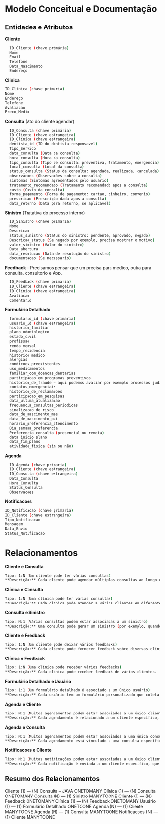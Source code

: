
# Modelo Conceitual e Documentação 

## Entidades e Atributos 

**Cliente**
```bash
  ID_Cliente (chave primária) 
  Nome 
  Email 
  Telefone 
  Data_Nascimento 
  Endereço 
```
 
**Clinica**
```bash
ID_Clinica (chave primária) 
Nome 
Endereço 
Telefone 
Avaliacao
Preco_Medio 
```

**Consulta** (Ato do cliente agendar) 
```bash
  ID_Consulta (chave primária) 
  ID_Cliente (chave estrangeira) 
  ID_Clínica (chave estrangeira) 
  dentista_id (ID do dentista responsavel) 
  Tipo_Servico 
  data_consulta (Data da consulta) 
  hora_consulta (Hora da consulta) 
  tipo_consulta (Tipo de consulta: preventiva, tratamento, emergencia) 
  local_consulta (Local da consulta) 
  status_consulta (Status da consulta: agendada, realizada, cancelada) 
  observacoes (Observações sobre a consulta) 
  sintomas (Sintomas apresentados pelo usuario) 
  tratamento_recomendado (Tratamento recomendado apos a consulta) 
  custo (Custo da consulta) 
  forma_pagamento (Forma de pagamento: cartao, dinheiro, convenio) 
  prescricao (Prescrição dada apos a consulta) 
  data_retorno (Data para retorno, se aplicavel) 
```

**Sinistro** (Tratativa do processo interno) 
```bash
  ID_Sinistro (chave primaria) 
  Nome 
  Descricao
  status_sinistro (Status do sinistro: pendente, aprovado, negado) 
  Descricao_status (Se negado por exemplo, precisa mostrar o motivo) 
  valor_sinistro (Valor do sinistro) 
  Data_abertura 
  data_resolucao (Data de resolução do sinistro) 
  documentacao (Se necessario) 
```

**Feedback** – Precisamos pensar que um precisa para medico, outra para consulta, consultorio e App. 
```bash
  ID_Feedback (chave primaria) 
  ID_Cliente (chave estrangeira) 
  ID_Clínica (chave estrangeira) 
  Avaliacao 
  Comentario 
```

**Formulário Detalhado**
```bash
  formulario_id (chave primaria) 
  usuario_id (chave estrangeira) 
  historico_familiar 
  plano_odontologico 
  estado_civil 
  profissao 
  renda_mensal 
  tempo_residencia 
  historico_medico 
  alergias 
  condicoes_preexistentes 
  uso_medicamentos 
  familiar_com_doencas_dentarias 
  participacao_em_programas_preventivos 
  historico_de_fraude – aqui podemos avaliar por exemplo processos judiciais que tem API na internet 
  contatos_emergenciais 
  historico_de_reclamacoes 
  participacao_em_pesquisas 
  data_ultima_atualizacao 
  frequencia_consultas_periodicas 
  sinalizacao_de_risco 
  data_de_nascimento_mae 
  data_de_nascimento_pai 
  horario_preferencia_atendimento 
  Dia_semana_preferencia 
  Preferencia_consulta (presencial ou remota) 
  data_inicio_plano 
  data_fim_plano 
  atividade_fisica (sim ou não) 
```

**Agenda**
```bash
  ID_Agenda (chave primaria) 
  ID_Cliente (chave estrangeira) 
  ID_Consulta (chave estrangeira) 
  Data_Consulta 
  Hora_Consulta 
  Status_Consulta 
  Observacoes 
```

**Notificacoes**
```bash
ID_Notificacao (chave primaria) 
ID_Cliente (chave estrangeira) 
Tipo_Notificacao 
Mensagem 
Data_Envio 
Status_Notificacao 
```

# Relacionamentos 

**Cliente e Consulta**
```bash
Tipo: 1:N (Um cliente pode ter várias consultas) 
**Descrição:** Cada cliente pode agendar múltiplas consultas ao longo do tempo. 
```

**Clínica e Consulta**
```bash
Tipo: 1:N (Uma clínica pode ter várias consultas) 
**Descrição:** Cada clínica pode atender a vários clientes em diferentes consultas. 
```

**Consulta e Sinistro**
```bash
Tipo: N:1 (Várias consultas podem estar associadas a um sinistro) 
**Descrição:** Uma consulta pode gerar um sinistro (por exemplo, quando um tratamento é necessário), mas cada sinistro está associado a uma única consulta. 
```

**Cliente e Feedback**
```bash
Tipo: 1:N (Um cliente pode deixar vários feedbacks) 
**Descrição:** Cada cliente pode fornecer feedback sobre diversas clínicas, consultas e até mesmo sobre o aplicativo. 
```

**Clínica e Feedback**
```bash
Tipo: 1:N (Uma clínica pode receber vários feedbacks) 
**Descrição:** Cada clínica pode receber feedback de vários clientes. 
```

**Formulário Detalhado e Usuário**
```bash
Tipo: 1:1 (Um formulário detalhado é associado a um único usuário) 
**Descrição:** Cada usuário tem um formulário personalizado que coleta informações detalhadas sobre sua saúde e histórico. 
```

**Agenda e Cliente**
```bash
Tipo: N:1 (Muitos agendamentos podem estar associados a um único cliente) 
**Descrição:** Cada agendamento é relacionado a um cliente específico, que pode ter vários agendamentos. 
```

**Agenda e Consulta**
```bash
Tipo: N:1 (Muitos agendamentos podem estar associados a uma única consulta) 
**Descrição:** Cada agendamento está vinculado a uma consulta específica, mas uma consulta pode ser referenciada em diferentes agendamentos (como retornos). 
```

**Notificacoes e Cliente**
```bash
Tipo: N:1 (Muitas notificações podem estar associadas a um único cliente) 
**Descrição:** Cada notificação é enviada a um cliente específico, que pode receber várias notificações. 
```

## Resumo dos Relacionamentos 

Cliente (1) — (N) Consulta – JAVA ONETOMANY 
Clínica (1) — (N) Consulta ONETOMANY 
Consulta (N) — (1) Sinistro MANYTOONE 
Cliente (1) — (N) Feedback ONETOMANY 
Clínica (1) — (N) Feedback ONETOMANY 
Usuário (1) — (1) Formulário Detalhado ONETOONE 
Agenda (N) — (1) Cliente MANYTOONE
Agenda (N) — (1) Consulta MANYTOONE
Notificacoes (N) — (1) Cliente MANYTOONE

 
 

 

 

